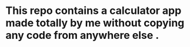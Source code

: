 # This repo contains a calculator app made totally by me without copying any code from anywhere else .
